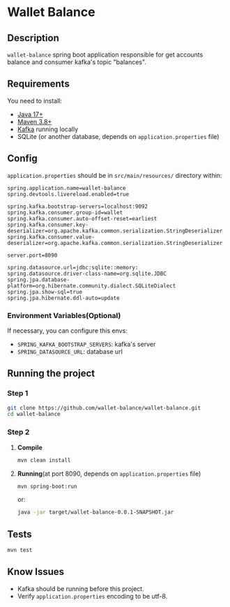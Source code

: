 # Wallet Balance

## Description
`wallet-balance` spring boot application responsible for get accounts balance and consumer kafka's topic "balances".

## Requirements

You need to install:

- [Java 17+](https://www.oracle.com/java/technologies/javase-jdk17-downloads.html)
- [Maven 3.8+](https://maven.apache.org/download.cgi)
- [Kafka](https://kafka.apache.org/quickstart) running locally
- SQLite (or another database, depends on `application.properties` file)

## Config

`application.properties` should be in `src/main/resources/` directory within:

```properties
spring.application.name=wallet-balance
spring.devtools.livereload.enabled=true

spring.kafka.bootstrap-servers=localhost:9092
spring.kafka.consumer.group-id=wallet
spring.kafka.consumer.auto-offset-reset=earliest
spring.kafka.consumer.key-deserializer=org.apache.kafka.common.serialization.StringDeserializer
spring.kafka.consumer.value-deserializer=org.apache.kafka.common.serialization.StringDeserializer

server.port=8090

spring.datasource.url=jdbc:sqlite::memory:
spring.datasource.driver-class-name=org.sqlite.JDBC
spring.jpa.database-platform=org.hibernate.community.dialect.SQLiteDialect
spring.jpa.show-sql=true
spring.jpa.hibernate.ddl-auto=update
```

### Environment Variables(Optional)

If necessary, you can configure this envs:

- `SPRING_KAFKA_BOOTSTRAP_SERVERS`: kafka's server
- `SPRING_DATASOURCE_URL`: database url

## Running the project

### Step 1

```bash
git clone https://github.com/wallet-balance/wallet-balance.git
cd wallet-balance
```

### Step 2

1. **Compile**

   ```bash
   mvn clean install
   ```

2. **Running**(at port 8090, depends on `application.properties` file)

   ```bash
   mvn spring-boot:run
   ```

   or:

   ```bash
   java -jar target/wallet-balance-0.0.1-SNAPSHOT.jar
   ```

## Tests

```bash
mvn test
```

## Know Issues

- Kafka should be running before this project.
- Verify `application.properties` encoding to be utf-8.

